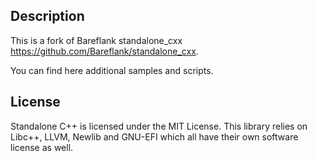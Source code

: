 ## Description

This is a fork of Bareflank standalone_cxx <https://github.com/Bareflank/standalone_cxx>.

You can find here additional samples and scripts.
## License

Standalone C++ is licensed under the MIT License. This library relies on Libc++, LLVM, Newlib and GNU-EFI which all have their own software license as well.
